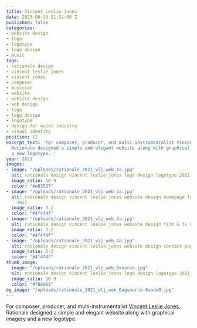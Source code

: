 ```yaml
---
title: Vincent Leslie Jones
date: 2023-06-30 21:52:00 Z
published: false
categories:
- website design
- logo
- logotype
- logo design
- music
tags:
- rationale design
- vincent leslie jones
- vincent jones
- composer
- musician
- website
- website design
- web design
- logo
- logo design
- logotype
- design for muisc industry
- visual identity
position: 12
excerpt_text: 'For composer, producer, and multi-instrumentalist Vincent Leslie Jones,
  Rationale designed a simple and elegant website along with graphical imagery and
  a new logotype. '
year: 2021
images:
- image: "/uploads/rationale_2021_vlj_web_1a.jpg"
  alt: rationale design vincent leslie jones logo design logotype 2021
  image_ratio: 16-9
  color: "#e83537"
- image: "/uploads/rationale_2021_vlj_web_2a.jpg"
  alt: rationale design vincent leslie jones website design homepage landing page
    2021
  image_ratio: 3-2
  color: "#4f4f4f"
- image: "/uploads/rationale_2021_vlj_web_3a.jpg"
  alt: rationale design vincent leslie jones website design film & tv music 2021
  image_ratio: 3-2
  color: "#4f4f4f"
- image: "/uploads/rationale_2021_vlj_web_4a.jpg"
  alt: rationale design vincent leslie jones website design contact page 2021
  image_ratio: 3-2
  color: "#4f4f4f"
thumb_image:
  image: "/uploads/rationale_2021_vlj_web_0source.jpg"
  alt: rationale design vincent leslie jones logo design logotype 2021
  image_ratio: 16-9
  color: "#f08963"
og_image: "/uploads/rationale_2021_vlj_web_0ogsource-0abde0.jpg"
---
```


For composer, producer, and multi-instrumentalist [Vincent Leslie Jones](https://www.vincentlesliejones.com/), Rationale designed a simple and elegant website along with graphical imagery and a new logotype. 